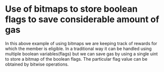 # Use of bitmaps to store boolean flags to save considerable amount of gas

In this above example of using bitmaps we are keeping track of rewards for which the member is
eligible. In a traditional way it can be handled using multiple boolean variables(flags) but we can save gas by using a single uint to store a bitmap of the boolean flags. The particular flag value can be obtained by bitwise operations.

